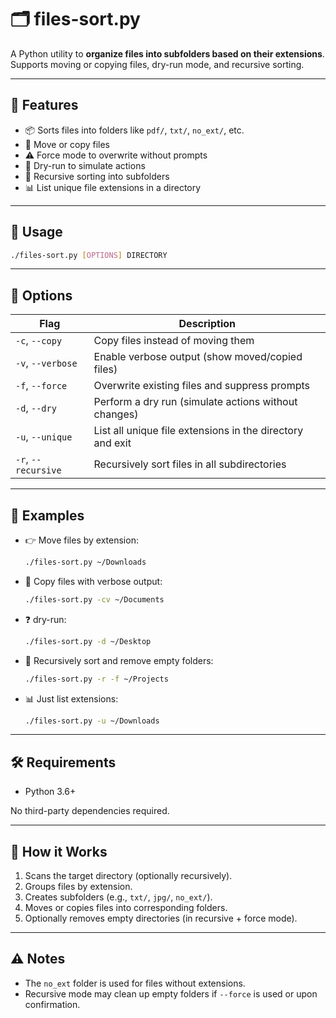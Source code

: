 # 🗂️ files-sort.py

A Python utility to **organize files into subfolders based on their extensions**. Supports moving or copying files, dry-run mode, and recursive sorting.

---

## 🚀 Features

-   📦 Sorts files into folders like `pdf/`, `txt/`, `no_ext/`, etc.
-   🔄 Move or copy files
-   ⚠️ Force mode to overwrite without prompts
-   🧪 Dry-run to simulate actions
-   🔁 Recursive sorting into subfolders
-   📊 List unique file extensions in a directory

---

## 📌 Usage

```bash
./files-sort.py [OPTIONS] DIRECTORY
```

---

## 🧩 Options

| Flag                | Description                                               |
| ------------------- | --------------------------------------------------------- |
| `-c`, `--copy`      | Copy files instead of moving them                         |
| `-v`, `--verbose`   | Enable verbose output (show moved/copied files)           |
| `-f`, `--force`     | Overwrite existing files and suppress prompts             |
| `-d`, `--dry`       | Perform a dry run (simulate actions without changes)      |
| `-u`, `--unique`    | List all unique file extensions in the directory and exit |
| `-r`, `--recursive` | Recursively sort files in all subdirectories              |

---

## 🧪 Examples

-   👉 Move files by extension:

    ```bash
    ./files-sort.py ~/Downloads
    ```

-   🧾 Copy files with verbose output:

    ```bash
    ./files-sort.py -cv ~/Documents
    ```

-   ❓ dry-run:

    ```bash
    ./files-sort.py -d ~/Desktop
    ```

-   🔁 Recursively sort and remove empty folders:

    ```bash
    ./files-sort.py -r -f ~/Projects
    ```

-   📊 Just list extensions:

    ```bash
    ./files-sort.py -u ~/Downloads
    ```

---

## 🛠️ Requirements

-   Python 3.6+

No third-party dependencies required.

---

## 📂 How it Works

1. Scans the target directory (optionally recursively).
2. Groups files by extension.
3. Creates subfolders (e.g., `txt/`, `jpg/`, `no_ext/`).
4. Moves or copies files into corresponding folders.
5. Optionally removes empty directories (in recursive + force mode).

---

## ⚠️ Notes

-   The `no_ext` folder is used for files without extensions.
-   Recursive mode may clean up empty folders if `--force` is used or upon confirmation.
